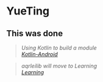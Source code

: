  YueTing
 ===
This was done
-
>*Using Kotlin to build a module* <br>
[*Kotlin-Android*](http://kotlinlang.org/docs/reference/android-overview.html) 


>*aqrleilib will move to Learning*<br>
[*Learning*](https://github.com/AqrLei/Learning)
